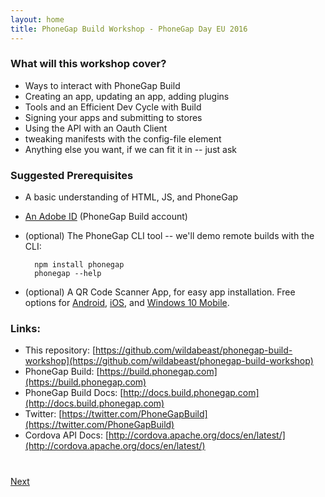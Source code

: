 ```yaml
---
layout: home
title: PhoneGap Build Workshop - PhoneGap Day EU 2016
---
```


### What will this workshop cover?

- Ways to interact with PhoneGap Build
- Creating an app, updating an app, adding plugins
- Tools and an Efficient Dev Cycle with Build
- Signing your apps and submitting to stores
- Using the API with an Oauth Client
- tweaking manifests with the config-file element
- Anything else you want, if we can fit it in -- just ask

### Suggested Prerequisites

- A basic understanding of HTML, JS, and PhoneGap
- [An Adobe ID](https://build.phonegap.com/people/sign_in) (PhoneGap Build account)
- (optional) The PhoneGap CLI tool -- we'll demo remote builds with the CLI:
        
        npm install phonegap
        phonegap --help

- (optional) A QR Code Scanner App, for easy app installation. Free options for [Android](https://play.google.com/store/apps/details?id=com.gamma.scan&hl=en), [iOS](https://itunes.apple.com/us/app/quick-scan-qr-code-reader/id483336864?mt=8), and [Windows 10 Mobile](https://www.microsoft.com/en-ca/store/apps/qr-scanner-rs/9nblggh08m95).



### Links:

  - This repository: [https://github.com/wildabeast/phonegap-build-workshop](https://github.com/wildabeast/phonegap-build-workshop)
  - PhoneGap Build: [https://build.phonegap.com](https://build.phonegap.com)
  - PhoneGap Build Docs: [http://docs.build.phonegap.com](http://docs.build.phonegap.com)
  - Twitter: [https://twitter.com/PhoneGapBuild](https://twitter.com/PhoneGapBuild)
  - Cordova API Docs: [http://cordova.apache.org/docs/en/latest/](http://cordova.apache.org/docs/en/latest/)


<div class="row" style="margin-top:40px;">
<div class="col-sm-12">
<a href="1-ways-to-interact-with-build.html" class="btn btn-default pull-right">Next <i class="glyphicon
glyphicon-chevron-right"></i></a>
</div>
</div>